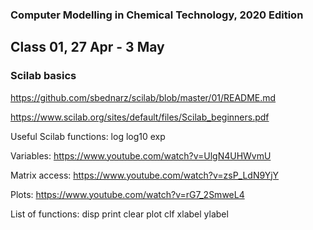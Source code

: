 ### Computer Modelling in Chemical Technology, 2020 Edition

## Class 01, 27 Apr - 3 May
### Scilab basics

https://github.com/sbednarz/scilab/blob/master/01/README.md

https://www.scilab.org/sites/default/files/Scilab_beginners.pdf

Useful Scilab functions:
log
log10
exp



Variables:
https://www.youtube.com/watch?v=UlgN4UHWvmU

Matrix access:
https://www.youtube.com/watch?v=zsP_LdN9YjY

Plots:
https://www.youtube.com/watch?v=rG7_2SmweL4

List of functions:
disp
print
clear
plot
clf
xlabel
ylabel
